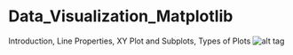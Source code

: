 # Data_Visualization_Matplotlib
Introduction, Line Properties, XY Plot and Subplots, Types of Plots
![alt tag](https://user-images.githubusercontent.com/32435667/38895051-f812e266-425c-11e8-9e8f-9d5e98d733ec.png)